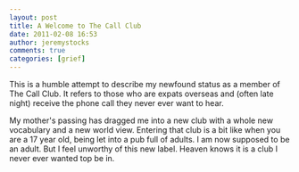 ```yaml
---
layout: post
title: A Welcome to The Call Club
date: 2011-02-08 16:53
author: jeremystocks
comments: true
categories: [grief]
---
```

This is a humble attempt to describe my newfound status as a member of The Call Club. It refers to those who are expats overseas and (often late night) receive the phone call they never ever want to hear.

My mother's passing has dragged me into a new club with a whole new vocabulary and a new world view. Entering that club is a bit like when you are a 17 year old, being let into a pub full of adults. I am now supposed to be an adult. But I feel unworthy of this new label. Heaven knows it is a club I never ever wanted top be in.
